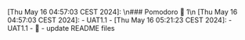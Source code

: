 [Thu May 16 04:57:03 CEST 2024]:  \n### Pomodoro 🍅 1\n
[Thu May 16 04:57:03 CEST 2024]:    - UAT1.1 - 
[Thu May 16 05:21:23 CEST 2024]:    - UAT1.1 -  📝 - update README files
